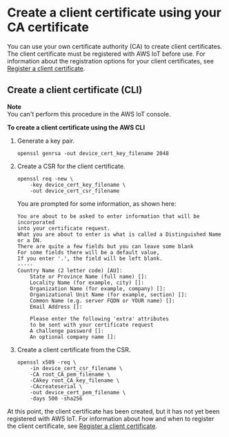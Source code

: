 # Create a client certificate using your CA certificate<a name="create-device-cert"></a>

You can use your own certificate authority \(CA\) to create client certificates\. The client certificate must be registered with AWS IoT before use\. For information about the registration options for your client certificates, see [Register a client certificate](register-device-cert.md)\.

## Create a client certificate \(CLI\)<a name="create-device-cert-cli"></a>

**Note**  
You can't perform this procedure in the AWS IoT console\.

**To create a client certificate using the AWS CLI**

1. Generate a key pair\.

   ```
   openssl genrsa -out device_cert_key_filename 2048
   ```

1. Create a CSR for the client certificate\.

   ```
   openssl req -new \
       -key device_cert_key_filename \
       -out device_cert_csr_filename
   ```

   You are prompted for some information, as shown here:

   ```
   You are about to be asked to enter information that will be incorporated
   into your certificate request.
   What you are about to enter is what is called a Distinguished Name or a DN.
   There are quite a few fields but you can leave some blank
   For some fields there will be a default value,
   If you enter '.', the field will be left blank.
   -----
   Country Name (2 letter code) [AU]:
       State or Province Name (full name) []:
       Locality Name (for example, city) []:
       Organization Name (for example, company) []:
       Organizational Unit Name (for example, section) []:
       Common Name (e.g. server FQDN or YOUR name) []:
       Email Address []:
   
       Please enter the following 'extra' attributes
       to be sent with your certificate request
       A challenge password []:
       An optional company name []:
   ```

1. Create a client certificate from the CSR\.

   ```
   openssl x509 -req \
       -in device_cert_csr_filename \
       -CA root_CA_pem_filename \
       -CAkey root_CA_key_filename \
       -CAcreateserial \
       -out device_cert_pem_filename \
       -days 500 -sha256
   ```

 At this point, the client certificate has been created, but it has not yet been registered with AWS IoT\. For information about how and when to register the client certificate, see [Register a client certificate](register-device-cert.md)\. 
